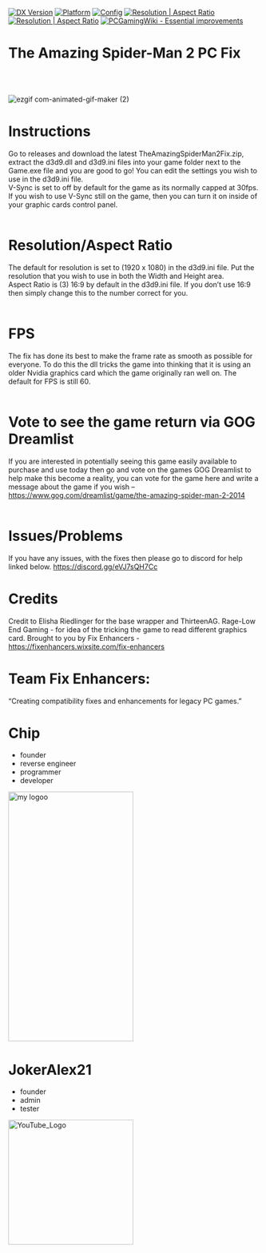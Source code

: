 [![DX Version](https://img.shields.io/badge/DirectX-9-informational?style=flat)](#features)
[![Platform](https://img.shields.io/badge/Windows-x86-blue?style=flat)](#platform)
[![Config](https://img.shields.io/badge/Config-INI-success?style=flat)](#configuration)
[![Resolution | Aspect Ratio](https://img.shields.io/badge/Resolution-1080p%20%7C%204K%2B-brightgreen?style=flat)](#resolution-aspect-ratio)
[![Resolution | Aspect Ratio](https://img.shields.io/badge/FPS-brightgreen?style=flat)](#FPS)
[![PCGamingWiki - Essential improvements](https://img.shields.io/badge/PCGamingWiki-Essential--improvements-0066cc?style=flat&logo=pcgamingwiki&logoColor=white)](https://www.pcgamingwiki.com/wiki/The_Amazing_Spider-Man_2)

# The Amazing Spider-Man 2 PC Fix
<br><br>

![ezgif com-animated-gif-maker (2)](https://github.com/user-attachments/assets/325a3e1e-41dc-4664-991a-5f5bd7d7123a)


# Instructions

Go to releases and download the latest TheAmazingSpiderMan2Fix.zip, extract the d3d9.dll and d3d9.ini files into your game folder next to the Game.exe file and you are good to go! You can edit the settings you wish to use in the d3d9.ini file.
<br>
V-Sync is set to off by default for the game as its normally capped at 30fps. If you wish to use V-Sync still on the game, then you can turn it on inside of your graphic cards control panel.
<br><br>

<a name="resolution-aspect-ratio"></a>
# Resolution/Aspect Ratio

The default for resolution is set to (1920 x 1080) in the d3d9.ini file. Put the resolution that you wish to use in both the Width and Height area.
<br>
Aspect Ratio is (3) 16:9 by default in the d3d9.ini file. If you don’t use 16:9 then simply change this to the number correct for you.
<br><br>

# FPS

The fix has done its best to make the frame rate as smooth as possible for everyone. To do this the dll tricks the game into thinking that it is using an older Nvidia graphics card which the game originally ran well on. The default for FPS is still 60.
<br><br>

# Vote to see the game return via GOG Dreamlist

If you are interested in potentially seeing this game easily available to purchase and use today then go and vote on the games GOG Dreamlist to help make this become a reality, you can vote for the game here and write a message about the game if you wish – https://www.gog.com/dreamlist/game/the-amazing-spider-man-2-2014 
<br><br>

# Issues/Problems

If you have any issues, with the fixes then please go to discord for help linked below. https://discord.gg/eVJ7sQH7Cc
<br>

# Credits

Credit to Elisha Riedlinger for the base wrapper and ThirteenAG.
Rage-Low End Gaming - for idea of the tricking the game to read different graphics card.
Brought to you by Fix Enhancers - https://fixenhancers.wixsite.com/fix-enhancers

# Team Fix Enhancers:

“Creating compatibility fixes and enhancements for legacy PC games.”
# Chip

- founder
- reverse engineer
- programmer
- developer
  
<img width="250" height="500" alt="my logoo" src="https://github.com/user-attachments/assets/9bb13d3f-0734-4f1d-b68f-14114b13744a" />


# JokerAlex21 

- founder
- admin
- tester 

<img width="250" height="250" alt="YouTube_Logo" src="https://github.com/user-attachments/assets/5c7204ca-4bca-4673-8117-965732e7ee6d" />
